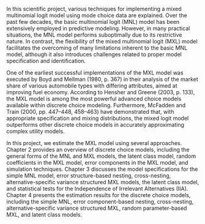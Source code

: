 In this scientific project, various techniques for implementing a mixed multinomial logit model using mode choice data are explained. Over the past few decades, the basic multinomial logit (MNL) model has been extensively employed in predictive modeling. However, in many practical situations, the MNL model performs suboptimally due to its restrictive nature. In contrast, the flexibility of the mixed multinomial logit (MXL) model facilitates the overcoming of many limitations inherent to the basic MNL model, although it also introduces challenges related to proper model specification and identification.

One of the earliest successful implementations of the MXL model was executed by Boyd and Mellman (1980, p. 367) in their analysis of the market share of various automobile types with differing attributes, aimed at improving fuel economy. According to Hensher and Greene (2003, p. 133), the MXL model is among the most powerful advanced choice models available within discrete choice modeling. Furthermore, McFadden and Train (2000, pp. 447–448, 458–463) have demonstrated that, with appropriate specification and mixing distributions, the mixed logit model outperforms other discrete choice models in accurately approximating complex utility models.

In this project, we estimate the MXL model using several approaches. Chapter 2 provides an overview of discrete choice models, including the general forms of the MNL and MXL models, the latent class model, random coefficients in the MXL model, error components in the MXL model, and simulation techniques. Chapter 3 discusses the model specifications for the simple MNL model, error structure-based nesting, cross-nesting, alternative-specific variance structured MXL models, the latent class model, and statistical tests for the Independence of Irrelevant Alternatives (IIA). Chapter 4 presents the estimation results for the discrete choice models, including the simple MNL, error component-based nesting, cross-nesting, alternative-specific variance structured MXL, random parameter-based MXL, and latent class models.
